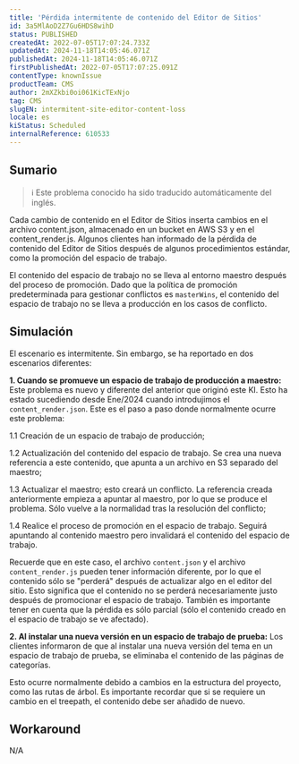 ```yaml
---
title: 'Pérdida intermitente de contenido del Editor de Sitios'
id: 3a5MlAoD2Z7Gu6HDS8wihD
status: PUBLISHED
createdAt: 2022-07-05T17:07:24.733Z
updatedAt: 2024-11-18T14:05:46.071Z
publishedAt: 2024-11-18T14:05:46.071Z
firstPublishedAt: 2022-07-05T17:07:25.091Z
contentType: knownIssue
productTeam: CMS
author: 2mXZkbi0oi061KicTExNjo
tag: CMS
slugEN: intermitent-site-editor-content-loss
locale: es
kiStatus: Scheduled
internalReference: 610533
---
```


## Sumario

>ℹ️ Este problema conocido ha sido traducido automáticamente del inglés.


Cada cambio de contenido en el Editor de Sitios inserta cambios en el archivo content.json, almacenado en un bucket en AWS S3 y en el content_render.js. Algunos clientes han informado de la pérdida de contenido del Editor de Sitios después de algunos procedimientos estándar, como la promoción del espacio de trabajo.

El contenido del espacio de trabajo no se lleva al entorno maestro después del proceso de promoción. Dado que la política de promoción predeterminada para gestionar conflictos es `masterWins`, el contenido del espacio de trabajo no se lleva a producción en los casos de conflicto.



## Simulación


El escenario es intermitente. Sin embargo, se ha reportado en dos escenarios diferentes:

**1. Cuando se promueve un espacio de trabajo de producción a maestro:**
Este problema es nuevo y diferente del anterior que originó este KI. Esto ha estado sucediendo desde Ene/2024 cuando introdujimos el `content_render.json`.  Este es el paso a paso donde normalmente ocurre este problema:

1.1 Creación de un espacio de trabajo de producción;

1.2 Actualización del contenido del espacio de trabajo. Se crea una nueva referencia a este contenido, que apunta a un archivo en S3 separado del maestro;

1.3 Actualizar el maestro; esto creará un conflicto. La referencia creada anteriormente empieza a apuntar al maestro, por lo que se produce el problema. Sólo vuelve a la normalidad tras la resolución del conflicto;

1.4 Realice el proceso de promoción en el espacio de trabajo. Seguirá apuntando al contenido maestro pero invalidará el contenido del espacio de trabajo.



Recuerde que en este caso, el archivo `content.json` y el archivo `content_render.js` pueden tener información diferente, por lo que el contenido sólo se "perderá" después de actualizar algo en el editor del sitio. Esto significa que el contenido no se perderá necesariamente justo después de promocionar el espacio de trabajo. También es importante tener en cuenta que la pérdida es sólo parcial (sólo el contenido creado en el espacio de trabajo se ve afectado).

**2. Al instalar una nueva versión en un espacio de trabajo de prueba:**
Los clientes informaron de que al instalar una nueva versión del tema en un espacio de trabajo de prueba, se eliminaba el contenido de las páginas de categorías.

Esto ocurre normalmente debido a cambios en la estructura del proyecto, como las rutas de árbol. Es importante recordar que si se requiere un cambio en el treepath, el contenido debe ser añadido de nuevo.



## Workaround


N/A






